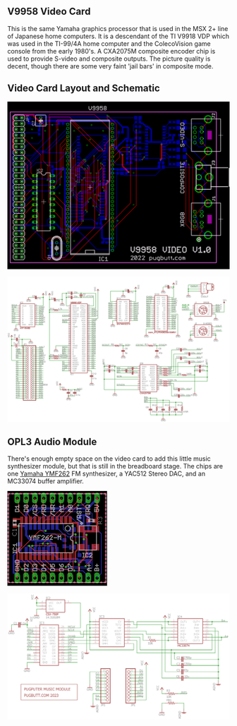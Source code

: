 ## V9958 Video Card

This is the same Yamaha graphics processor that is used in the MSX 2+ line of Japanese home computers. It is a descendant of the TI V9918 VDP which was used in the TI-99/4A home computer and the ColecoVision game console from the early 1980's. A CXA2075M composite encoder chip is used to provide S-video and composite outputs. The picture quality is decent, though there are some very faint 'jail bars' in composite mode.

## Video Card Layout and Schematic

![V9958 Layout](https://raw.githubusercontent.com/caiannello/Pugputer6309/main/Hardware/V9958%20Video%20Card/V9958%20Video%20Card%20Layout.png)

![V9958 Schematic](https://raw.githubusercontent.com/caiannello/Pugputer6309/main/Hardware/V9958%20Video%20Card/V9958%20Video%20Card%20Schematic.png)

## OPL3 Audio Module

There's enough empty space on the video card to add this little music synthesizer module, but that is still in the breadboard stage. The chips are one [Yamaha YMF262](https://www.polynominal.com/yamaha-opl3/) FM synthesizer, a YAC512 Stereo DAC, and an MC33074 buffer amplifier.

![OPL3 Module](https://raw.githubusercontent.com/caiannello/Pugputer6309/main/Hardware/V9958%20Video%20Card/opl3_module_layout.png)

![OPL3 Schematic](https://raw.githubusercontent.com/caiannello/Pugputer6309/main/Hardware/V9958%20Video%20Card/opl3_module_schematic.png)
